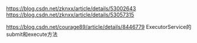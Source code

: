 https://blog.csdn.net/zknxx/article/details/53002643
https://blog.csdn.net/zknxx/article/details/53057315



https://blog.csdn.net/courage89/article/details/8446779
ExecutorService的submit和execute方法